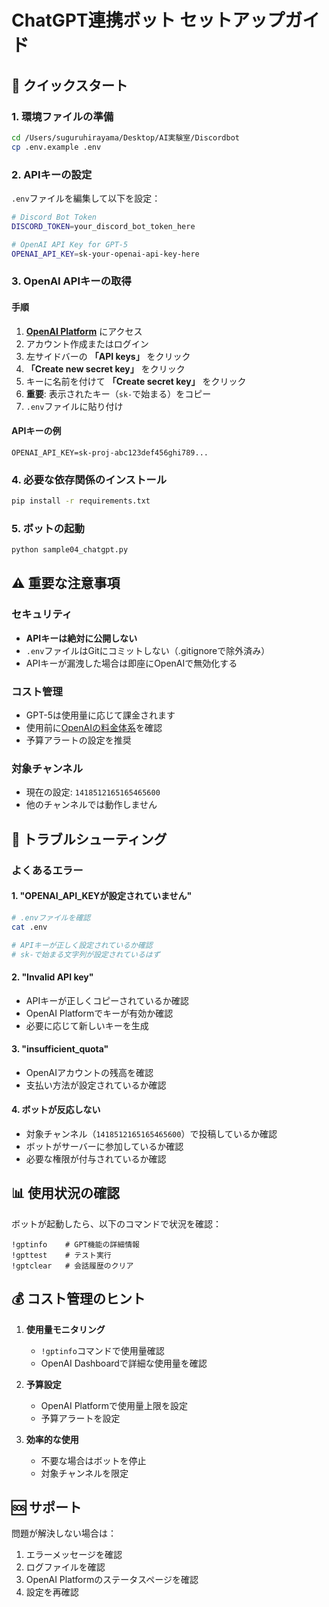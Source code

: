 # ChatGPT連携ボット セットアップガイド

## 🚀 クイックスタート

### 1. 環境ファイルの準備
```bash
cd /Users/suguruhirayama/Desktop/AI実験室/Discordbot
cp .env.example .env
```

### 2. APIキーの設定
`.env`ファイルを編集して以下を設定：

```bash
# Discord Bot Token
DISCORD_TOKEN=your_discord_bot_token_here

# OpenAI API Key for GPT-5
OPENAI_API_KEY=sk-your-openai-api-key-here
```

### 3. OpenAI APIキーの取得

#### 手順
1. **[OpenAI Platform](https://platform.openai.com/)** にアクセス
2. アカウント作成またはログイン
3. 左サイドバーの **「API keys」** をクリック
4. **「Create new secret key」** をクリック
5. キーに名前を付けて **「Create secret key」** をクリック
6. **重要**: 表示されたキー（`sk-`で始まる）をコピー
7. `.env`ファイルに貼り付け

#### APIキーの例
```
OPENAI_API_KEY=sk-proj-abc123def456ghi789...
```

### 4. 必要な依存関係のインストール
```bash
pip install -r requirements.txt
```

### 5. ボットの起動
```bash
python sample04_chatgpt.py
```

## ⚠️ 重要な注意事項

### セキュリティ
- **APIキーは絶対に公開しない**
- `.env`ファイルはGitにコミットしない（.gitignoreで除外済み）
- APIキーが漏洩した場合は即座にOpenAIで無効化する

### コスト管理
- GPT-5は使用量に応じて課金されます
- 使用前に[OpenAIの料金体系](https://openai.com/pricing)を確認
- 予算アラートの設定を推奨

### 対象チャンネル
- 現在の設定: `1418512165165465600`
- 他のチャンネルでは動作しません

## 🔧 トラブルシューティング

### よくあるエラー

#### 1. "OPENAI_API_KEYが設定されていません"
```bash
# .envファイルを確認
cat .env

# APIキーが正しく設定されているか確認
# sk-で始まる文字列が設定されているはず
```

#### 2. "Invalid API key"
- APIキーが正しくコピーされているか確認
- OpenAI Platformでキーが有効か確認
- 必要に応じて新しいキーを生成

#### 3. "insufficient_quota"
- OpenAIアカウントの残高を確認
- 支払い方法が設定されているか確認

#### 4. ボットが反応しない
- 対象チャンネル（`1418512165165465600`）で投稿しているか確認
- ボットがサーバーに参加しているか確認
- 必要な権限が付与されているか確認

## 📊 使用状況の確認

ボットが起動したら、以下のコマンドで状況を確認：

```
!gptinfo    # GPT機能の詳細情報
!gpttest    # テスト実行
!gptclear   # 会話履歴のクリア
```

## 💰 コスト管理のヒント

1. **使用量モニタリング**
   - `!gptinfo`コマンドで使用量確認
   - OpenAI Dashboardで詳細な使用量を確認

2. **予算設定**
   - OpenAI Platformで使用量上限を設定
   - 予算アラートを設定

3. **効率的な使用**
   - 不要な場合はボットを停止
   - 対象チャンネルを限定

## 🆘 サポート

問題が解決しない場合は：
1. エラーメッセージを確認
2. ログファイルを確認
3. OpenAI Platformのステータスページを確認
4. 設定を再確認